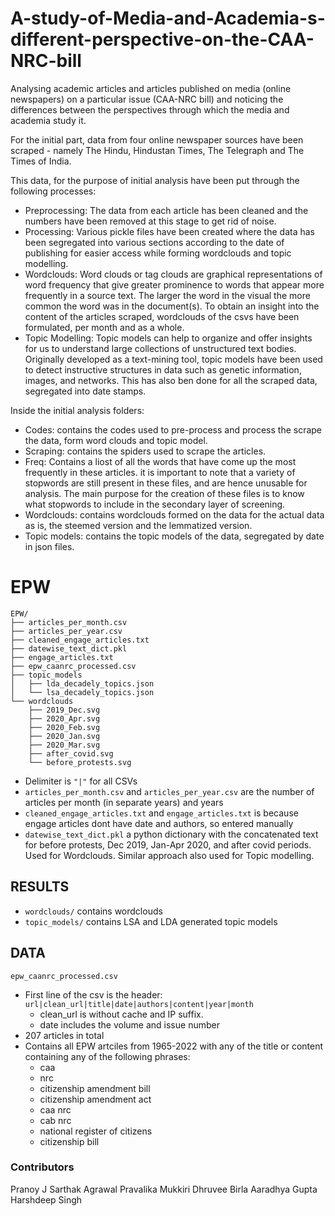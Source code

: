 # A-study-of-Media-and-Academia-s-different-perspective-on-the-CAA-NRC-bill

Analysing academic articles and articles published on media (online newspapers) on a particular issue (CAA-NRC bill) and noticing the differences between the perspectives through which the media and academia study it.

For the initial part, data from four online newspaper sources have been scraped - namely The Hindu, Hindustan Times, The Telegraph and The Times of India.

This data, for the purpose of initial analysis have been put through the following processes:

- Preprocessing: The data from each article has been cleaned and the numbers have been removed at this stage to get rid of noise.
- Processing: Various pickle files have been created where the data has been segregated into various sections according to the date of publishing for easier access while forming wordclouds and topic modelling.
- Wordclouds: Word clouds or tag clouds are graphical representations of word frequency that give greater prominence to words that appear more frequently in a source text. The larger the word in the visual the more common the word was in the document(s). To obtain an insight into the content of the articles scraped, wordclouds of the csvs have been formulated, per month and as a whole.
- Topic Modelling: Topic models can help to organize and offer insights for us to understand large collections of unstructured text bodies. Originally developed as a text-mining tool, topic models have been used to detect instructive structures in data such as genetic information, images, and networks. This has also ben done for all the scraped data, segregated into date stamps.

Inside the initial analysis folders:

- Codes: contains the codes used to pre-process and process the scrape the data, form word clouds and topic model.
- Scraping: contains the spiders used to scrape the articles.
- Freq: Contains a liost of all the words that have come up the most frequently in these articles. it is important to note that a variety of stopwords are still present in these files, and are hence unusable for analysis. The main purpose for the creation of these files is to know what stopwords to include in the secondary layer of screening.
- Wordclouds: contains wordclouds formed on the data for the actual data as is, the steemed version and the lemmatized version.
- Topic models: contains the topic models of the data, segregated by date in json files.

# EPW

```
EPW/
├── articles_per_month.csv
├── articles_per_year.csv
├── cleaned_engage_articles.txt
├── datewise_text_dict.pkl
├── engage_articles.txt
├── epw_caanrc_processed.csv
├── topic_models
│   ├── lda_decadely_topics.json
│   └── lsa_decadely_topics.json
└── wordclouds
    ├── 2019_Dec.svg
    ├── 2020_Apr.svg
    ├── 2020_Feb.svg
    ├── 2020_Jan.svg
    ├── 2020_Mar.svg
    ├── after_covid.svg
    └── before_protests.svg
```

- Delimiter is `"|"` for all CSVs
- `articles_per_month.csv` and `articles_per_year.csv` are the number of articles per month (in separate years) and years
- `cleaned_engage_articles.txt` and `engage_articles.txt` is because engage articles dont have date and authors, so entered manually
- `datewise_text_dict.pkl` a python dictionary with the concatenated text for before protests, Dec 2019, Jan-Apr 2020, and after covid periods. Used for Wordclouds. Similar approach also used for Topic modelling.

## RESULTS

- `wordclouds/` contains wordclouds
- `topic_models/` contains LSA and LDA generated topic models

## DATA

`epw_caanrc_processed.csv`

- First line of the csv is the header: `url|clean_url|title|date|authors|content|year|month`
  - clean_url is without cache and IP suffix.
  - date includes the volume and issue number
- 207 articles in total
- Contains all EPW artciles from 1965-2022 with any of the title or content containing any of the following phrases:
  - caa
  - nrc
  - citizenship amendment bill
  - citizenship amendment act
  - caa nrc
  - cab nrc
  - national register of citizens
  - citizenship bill
  
### Contributors

Pranoy J
Sarthak Agrawal
Pravalika Mukkiri
Dhruvee Birla
Aaradhya Gupta
Harshdeep Singh
